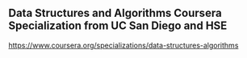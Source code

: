 ## Data Structures and Algorithms Coursera Specialization from UC San Diego and HSE
https://www.coursera.org/specializations/data-structures-algorithms
